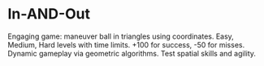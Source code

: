 # In-AND-Out
Engaging game: maneuver ball in triangles using coordinates. Easy, Medium, Hard levels with time limits. +100 for success, -50 for misses. Dynamic gameplay via geometric algorithms. Test spatial skills and agility.
